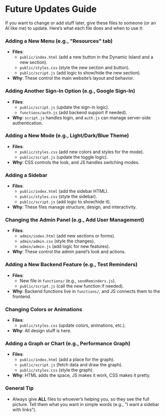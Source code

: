 # Future Updates Guide

If you want to change or add stuff later, give these files to someone (or an AI like me) to update. Here’s what each file does and when to use it:

### Adding a New Menu (e.g., "Resources" tab)

- **Files**: 
  - `public/index.html` (add a new button in the Dynamic Island and a new section).
  - `public/styles.css` (style the new section and button).
  - `public/script.js` (add logic to show/hide the new section).
- **Why**: These control the main website’s layout and behavior.

### Adding Another Sign-In Option (e.g., Google Sign-In)

- **Files**: 
  - `public/script.js` (update the sign-in logic).
  - `functions/auth.js` (add backend support if needed).
- **Why**: `script.js` handles login, and `auth.js` can manage server-side authentication.

### Adding a New Mode (e.g., Light/Dark/Blue Theme)

- **Files**: 
  - `public/styles.css` (add new colors and styles for the mode).
  - `public/script.js` (update the toggle logic).
- **Why**: CSS controls the look, and JS handles switching modes.

### Adding a Sidebar

- **Files**: 
  - `public/index.html` (add the sidebar HTML).
  - `public/styles.css` (style the sidebar).
  - `public/script.js` (add logic to show/hide it).
- **Why**: These files manage structure, design, and interactivity.

### Changing the Admin Panel (e.g., Add User Management)

- **Files**: 
  - `admin/index.html` (add new sections or forms).
  - `admin/admin.css` (style the changes).
  - `admin/admin.js` (add logic for new features).
- **Why**: These control the admin panel’s look and actions.

### Adding a New Backend Feature (e.g., Test Reminders)

- **Files**: 
  - New file in `functions/` (e.g., `sendReminders.js`).
  - `public/script.js` (call the new function if needed).
- **Why**: Backend functions live in `functions/`, and JS connects them to the frontend.

### Changing Colors or Animations

- **Files**: 
  - `public/styles.css` (update colors, animations, etc.).
- **Why**: All design stuff is here.

### Adding a Graph or Chart (e.g., Performance Graph)

- **Files**: 
  - `public/index.html` (add a place for the graph).
  - `public/script.js` (fetch data and draw the graph).
  - `public/styles.css` (style the graph).
- **Why**: HTML adds the space, JS makes it work, CSS makes it pretty.

### General Tip

- Always give **ALL** files to whoever’s helping you, so they see the full picture. Tell them what you want in simple words (e.g., "I want a sidebar with links").
